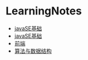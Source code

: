 # LearningNotes

* [javaSE基础](java/javaSE.md)
* [javaSE基础](java/javaSE.md)
* [前端](front-end\front-end.html)
* [算法与数据结构](Algorithm\Algorithm)

